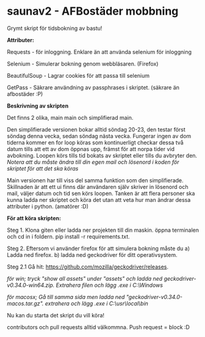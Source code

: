 # saunav2 - AFBostäder mobbning
Grymt skript för tidsbokning av bastu!

**Attributer:**

Requests - för inloggning. Enklare än att använda selenium för inloggning

Selenium - Simulerar bokning genom webbläsaren. (Firefox)

BeautifulSoup - Lagrar cookies för att passa till selenium

GetPass - Säkrare användning av passphrases i skriptet. (säkrare än afbostäder :P)

**Beskrivning av skripten**

Det finns 2 olika, main main och simplifierad main.

Den simplifierade versionen bokar alltid söndag 20-23, den testar först söndag denna vecka, sedan söndag nästa vecka. Fungerar ingen av dom tiderna kommer en for loop köras som kontinuerligt checkar dessa två datum tills att ett av dom öppnas upp, främst för att norpa tider vid avbokning. Loopen körs tills tid bokats av skriptet eller tills du avbryter den.
_Notera att du måste ändra till din egen mail och lösenord i koden för skriptet för att det ska köras_

Main versionen har till viss del samma funktion som den simplifierade. Skillnaden är att ett ui finns där användaren själv skriver in lösenord och mail, väljer datum och tid sen körs loopen. Tanken är att flera personer ska kunna ladda ner skriptet och köra det utan att veta hur man ändrar dessa attributer i python. (amatörer :D)

**För att köra skripten:**

Steg 1. Klona giten eller ladda ner projekten till din maskin. öppna terminalen och cd in i foldern. pip install -r requirements.txt. 

Steg 2. Eftersom vi använder firefox för att simulera bokning måste du a) Ladda ned firefox. b) ladda ned geckodriver för ditt operativsystem.

Steg 2.1 Gå hit: https://github.com/mozilla/geckodriver/releases. 

_för win; tryck "show all assets" under "assets" och ladda ned geckodriver-v0.34.0-win64.zip. Extrahera filen och lägg .exe i C:\Windows_

_för macosx; Gå till samma sida men ladda ned "geckodriver-v0.34.0-macos.tar.gz". extrahera och lägg .exe i C:\usr\local\bin_

Nu kan du starta det skript du vill köra!


contributors och pull requests alltid välkommna. Push request = block :D
